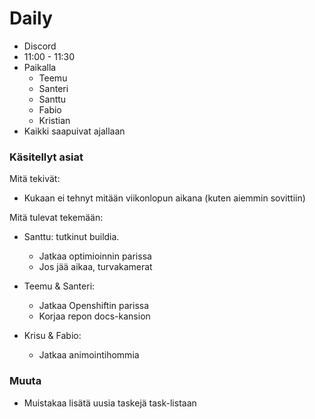 # Daily

- Discord
- 11:00 - 11:30
- Paikalla
	- Teemu
	- Santeri
	- Santtu
	- Fabio
	- Kristian
- Kaikki saapuivat ajallaan

### Käsitellyt asiat

Mitä tekivät:
- Kukaan ei tehnyt mitään viikonlopun aikana (kuten aiemmin sovittiin)

Mitä tulevat tekemään: 
- Santtu: tutkinut buildia.
	- Jatkaa optimioinnin parissa
	- Jos jää aikaa, turvakamerat

- Teemu & Santeri:
	- Jatkaa Openshiftin parissa
	- Korjaa repon docs-kansion

- Krisu & Fabio:
	- Jatkaa animointihommia

### Muuta

- Muistakaa lisätä uusia taskejä task-listaan